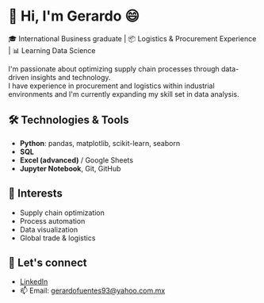 
# 👋 Hi, I'm Gerardo 😄

🎓 International Business graduate | 📦 Logistics & Procurement Experience | 📊 Learning Data Science

I'm passionate about optimizing supply chain processes through data-driven insights and technology.  
I have experience in procurement and logistics within industrial environments and I'm currently expanding my skill set in data analysis.

## 🛠️ Technologies & Tools

- **Python**: pandas, matplotlib, scikit-learn, seaborn
- **SQL**
- **Excel (advanced)** / Google Sheets
- **Jupyter Notebook**, Git, GitHub

## 📌 Interests

- Supply chain optimization  
- Process automation  
- Data visualization  
- Global trade & logistics  

## 🔗 Let's connect

- [LinkedIn](www.linkedin.com/in/gerardo-fuentes-romano)
- 📫 Email: gerardofuentes93@yahoo.com.mx
